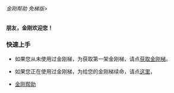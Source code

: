 ###### 金刚帮助 免梯版>
#### 朋友，金刚欢迎您！

### 快速上手

- 如果您从未使用过金刚梯，为获取第一架金刚梯，请点[获取金刚梯](https://github.com/a2zitpro/web/blob/master/LadderFree/GetLadder.md)。
- 如果您正在使用过金刚梯，为给您的金刚梯续命，请点[这里]()，

- [金刚帮助](https://github.com/a2zitpro/web/blob/master/list_helpkkvpn.md)
